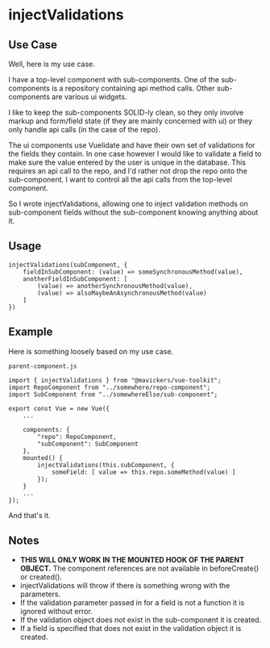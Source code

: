 # injectValidations

## Use Case
Well, here is my use case.

I have a top-level component with sub-components. One of the sub-components is a repository containing api method calls. Other sub-components are various ui widgets. 

I like to keep the sub-components SOLID-ly clean, so they only involve markup and form/field state (if they are mainly concerned with ui) or they only handle api calls (in the case of the repo).

The ui components use Vuelidate and have their own set of validations for the fields they contain. In one case however I would like to validate a field to make sure the value entered by the user is unique in the database. This requires an api call to the repo, and I'd rather not drop the repo onto the sub-component. I want to control all the api calls from the top-level component.

So I wrote injectValidations, allowing one to inject validation methods on sub-component fields without the sub-component knowing anything about it.

## Usage
```
injectValidations(subComponent, {
    fieldInSubComponent: (value) => someSynchronousMethod(value),
    anotherFieldInSubComponent: [
        (value) => anotherSynchronousMethod(value),
        (value) => alsoMaybeAnAsynchronousMethod(value)
    ]
})
```

## Example

Here is something loosely based on my use case.

```
parent-component.js

import { injectValidations } from "@mavickers/vue-toolkit";
import RepoComponent from "../somewhere/repo-component";
import SubComponent from "../somewhereElse/sub-component";

export const Vue = new Vue({
    ...
    
    components: {
        "repo": RepoComponent,
        "subComponent": SubComponent
    },
    mounted() {
        injectValidations(this.subComponent, {
            someField: [ value => this.repo.someMethod(value) ]
        });
    }
    ...
});

```

And that's it.

## Notes

- **THIS WILL ONLY WORK IN THE MOUNTED HOOK OF THE PARENT OBJECT.** The component references are not available in beforeCreate() or created(). 
- injectValidations will throw if there is something wrong with the parameters.
- If the validation parameter passed in for a field is not a function it is ignored without error.
- If the validation object does not exist in the sub-component it is created. 
- If a field is specified that does not exist in the validation object it is created.
